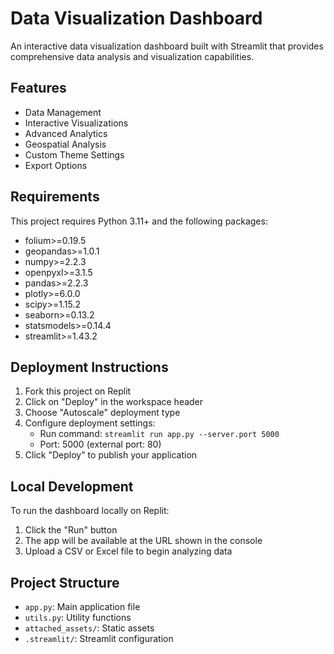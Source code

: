 
# Data Visualization Dashboard

An interactive data visualization dashboard built with Streamlit that provides comprehensive data analysis and visualization capabilities.

## Features

- Data Management
- Interactive Visualizations
- Advanced Analytics
- Geospatial Analysis
- Custom Theme Settings
- Export Options

## Requirements

This project requires Python 3.11+ and the following packages:
- folium>=0.19.5
- geopandas>=1.0.1
- numpy>=2.2.3
- openpyxl>=3.1.5
- pandas>=2.2.3
- plotly>=6.0.0
- scipy>=1.15.2
- seaborn>=0.13.2
- statsmodels>=0.14.4
- streamlit>=1.43.2

## Deployment Instructions

1. Fork this project on Replit
2. Click on "Deploy" in the workspace header
3. Choose "Autoscale" deployment type
4. Configure deployment settings:
   - Run command: `streamlit run app.py --server.port 5000`
   - Port: 5000 (external port: 80)
5. Click "Deploy" to publish your application

## Local Development

To run the dashboard locally on Replit:
1. Click the "Run" button
2. The app will be available at the URL shown in the console
3. Upload a CSV or Excel file to begin analyzing data

## Project Structure

- `app.py`: Main application file
- `utils.py`: Utility functions
- `attached_assets/`: Static assets
- `.streamlit/`: Streamlit configuration
